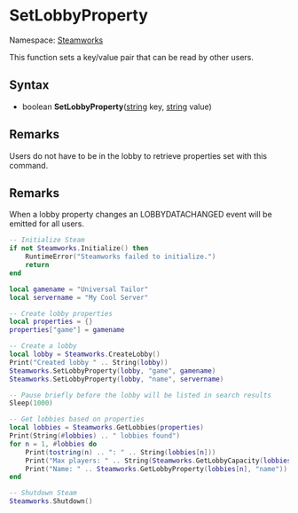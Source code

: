 # SetLobbyProperty

Namespace: [Steamworks](Steamworks.md)

This function sets a key/value pair that can be read by other users.

## Syntax

- boolean **SetLobbyProperty**([string](https://www.lua.org/manual/5.4/manual.html#6.4) key, [string](https://www.lua.org/manual/5.4/manual.html#6.4) value)

## Remarks

Users do not have to be in the lobby to retrieve properties set with this command.

## Remarks

When a lobby property changes an LOBBYDATACHANGED event will be emitted for all users.

```lua
-- Initialize Steam
if not Steamworks.Initialize() then
    RuntimeError("Steamworks failed to initialize.")
    return
end

local gamename = "Universal Tailor"
local servername = "My Cool Server"

-- Create lobby properties
local properties = {}
properties["game"] = gamename

-- Create a lobby
local lobby = Steamworks.CreateLobby()
Print("Created lobby " .. String(lobby))
Steamworks.SetLobbyProperty(lobby, "game", gamename)
Steamworks.SetLobbyProperty(lobby, "name", servername)

-- Pause briefly before the lobby will be listed in search results
Sleep(1000)

-- Get lobbies based on properties
local lobbies = Steamworks.GetLobbies(properties)
Print(String(#lobbies) .. " lobbies found")
for n = 1, #lobbies do
    Print(tostring(n) .. ": " .. String(lobbies[n]))
    Print("Max players: " .. String(Steamworks.GetLobbyCapacity(lobbies[n])))
    Print("Name: " .. Steamworks.GetLobbyProperty(lobbies[n], "name"))
end

-- Shutdown Steam
Steamworks.Shutdown()
```

